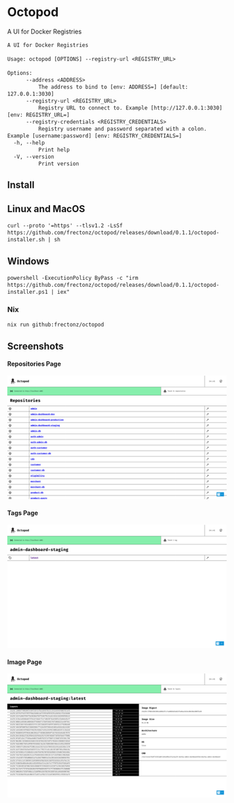 # Octopod

A UI for Docker Registries

```
A UI for Docker Registries

Usage: octopod [OPTIONS] --registry-url <REGISTRY_URL>

Options:
      --address <ADDRESS>
          The address to bind to [env: ADDRESS=] [default: 127.0.0.1:3030]
      --registry-url <REGISTRY_URL>
          Registry URL to connect to. Example [http://127.0.0.1:3030] [env: REGISTRY_URL=]
      --registry-credentials <REGISTRY_CREDENTIALS>
          Registry username and password separated with a colon. Example [username:password] [env: REGISTRY_CREDENTIALS=]
  -h, --help
          Print help
  -V, --version
          Print version
```

## Install

## Linux and MacOS

```
curl --proto '=https' --tlsv1.2 -LsSf https://github.com/frectonz/octopod/releases/download/0.1.1/octopod-installer.sh | sh
```

## Windows

```
powershell -ExecutionPolicy ByPass -c "irm https://github.com/frectonz/octopod/releases/download/0.1.1/octopod-installer.ps1 | iex"
```

### Nix

```
nix run github:frectonz/octopod
```

## Screenshots

#### Repositories Page
![repositories](./screenshots/1.png)

#### Tags Page
![tags](./screenshots/2.png)

#### Image Page
![image](./screenshots/3.png)
